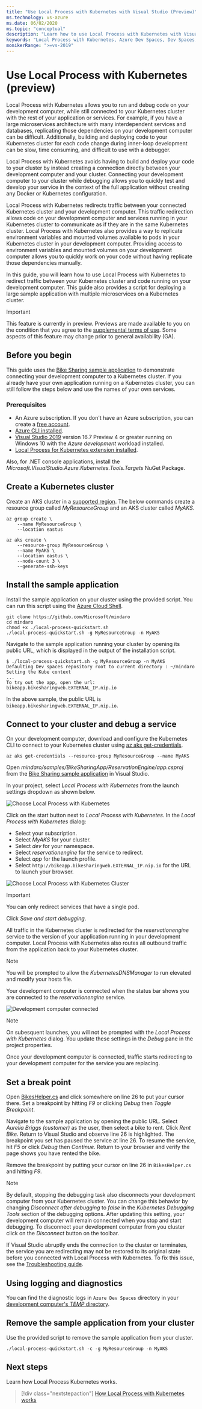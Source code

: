 ```yaml
---
title: "Use Local Process with Kubernetes with Visual Studio (Preview)"
ms.technology: vs-azure
ms.date: 06/02/2020
ms.topic: "conceptual"
description: "Learn how to use Local Process with Kubernetes with Visual Studio to connect your development computer to a Kubernetes cluster"
keywords: "Local Process with Kubernetes, Azure Dev Spaces, Dev Spaces, Docker, Kubernetes, Azure, containers"
monikerRange: ">=vs-2019"
---
```


# Use Local Process with Kubernetes (preview)

Local Process with Kubernetes allows you to run and debug code on your development computer, while still connected to your Kubernetes cluster with the rest of your application or services. For example, if you have a large microservices architecture with many interdependent services and databases, replicating those dependencies on your development computer can be difficult. Additionally, building and deploying code to your Kubernetes cluster for each code change during inner-loop development can be slow, time consuming, and difficult to use with a debugger.

Local Process with Kubernetes avoids having to build and deploy your code to your cluster by instead creating a connection directly between your development computer and your cluster. Connecting your development computer to your cluster while debugging allows you to quickly test and develop your service in the context of the full application without creating any Docker or Kubernetes configuration.

Local Process with Kubernetes redirects traffic between your connected Kubernetes cluster and your development computer. This traffic redirection allows code on your development computer and services running in your Kubernetes cluster to communicate as if they are in the same Kubernetes cluster. Local Process with Kubernetes also provides a way to replicate environment variables and mounted volumes available to pods in your Kubernetes cluster in your development computer. Providing access to environment variables and mounted volumes on your development computer allows you to quickly work on your code without having replicate those dependencies manually.

In this guide, you will learn how to use Local Process with Kubernetes to redirect traffic between your Kubernetes cluster and code running on your development computer. This guide also provides a script for deploying a large sample application with multiple microservices on a Kubernetes cluster.

> [!IMPORTANT]
> This feature is currently in preview. Previews are made available to you on the condition that you agree to the [supplemental terms of use][preview-terms]. Some aspects of this feature may change prior to general availability (GA).

## Before you begin

This guide uses the [Bike Sharing sample application][bike-sharing-github] to demonstrate connecting your development computer to a Kubernetes cluster. If you already have your own application running on a Kubernetes cluster, you can still follow the steps below and use the names of your own services.

### Prerequisites

* An Azure subscription. If you don't have an Azure subscription, you can create a [free account](https://azure.microsoft.com/free).
* [Azure CLI installed][azure-cli].
* [Visual Studio 2019][visual-studio] version 16.7 Preview 4 or greater running on Windows 10 with the *Azure development* workload installed.
* [Local Process for Kubernetes extension installed][lpk-extension].

Also, for .NET console applications, install the *Microsoft.VisualStudio.Azure.Kubernetes.Tools.Targets* NuGet Package.

## Create a Kubernetes cluster

Create an AKS cluster in a [supported region][supported-regions]. The below commands create a resource group called *MyResourceGroup* and an AKS cluster called *MyAKS*.

```azurecli-interactive
az group create \
    --name MyResourceGroup \
    --location eastus

az aks create \
    --resource-group MyResourceGroup \
    --name MyAKS \
    --location eastus \
    --node-count 3 \
    --generate-ssh-keys
```

## Install the sample application

Install the sample application on your cluster using the provided script. You can run this script using the [Azure Cloud Shell][azure-cloud-shell].

```azurecli-interactive
git clone https://github.com/Microsoft/mindaro
cd mindaro
chmod +x ./local-process-quickstart.sh
./local-process-quickstart.sh -g MyResourceGroup -n MyAKS
```

Navigate to the sample application running your cluster by opening its public URL, which is displayed in the output of the installation script.

```console
$ ./local-process-quickstart.sh -g MyResourceGroup -n MyAKS
Defaulting Dev spaces repository root to current directory : ~/mindaro
Setting the Kube context
...
To try out the app, open the url:
bikeapp.bikesharingweb.EXTERNAL_IP.nip.io
```

In the above sample, the public URL is `bikeapp.bikesharingweb.EXTERNAL_IP.nip.io`.

## Connect to your cluster and debug a service

On your development computer, download and configure the Kubernetes CLI to connect to your Kubernetes cluster using [az aks get-credentials][az-aks-get-credentials].

```azurecli
az aks get-credentials --resource-group MyResourceGroup --name MyAKS
```

Open *mindaro/samples/BikeSharingApp/ReservationEngine/app.csproj* from the [Bike Sharing sample application][bike-sharing-github] in Visual Studio.

In your project, select *Local Process with Kubernetes* from the launch settings dropdown as shown below.

![Choose Local Process with Kubernetes](media/local-process-kubernetes/choose-local-process.png)

Click on the start button next to *Local Process with Kubernetes*. In the *Local Process with Kubernetes* dialog:

* Select your subscription.
* Select *MyAKS* for your cluster.
* Select *dev* for your namespace.
* Select *reservationengine* for the service to redirect.
* Select *app* for the launch profile.
* Select `http://bikeapp.bikesharingweb.EXTERNAL_IP.nip.io` for the URL to launch your browser.

![Choose Local Process with Kubernetes Cluster](media/local-process-kubernetes/choose-local-process-cluster.png)

> [!IMPORTANT]
> You can only redirect services that have a single pod.

Click *Save and start debugging*.

All traffic in the Kubernetes cluster is redirected for the *reservationengine* service to the version of your application running in your development computer. Local Process with Kubernetes also routes all outbound traffic from the application back to your Kubernetes cluster.

> [!NOTE]
> You will be prompted to allow the *KubernetesDNSManager* to run elevated and modify your hosts file.

Your development computer is connected when the status bar shows you are connected to the *reservationengine* service.

![Development computer connected](media/local-process-kubernetes/development-computer-connected.png)

> [!NOTE]
> On subesquent launches, you will not be prompted with the *Local Process with Kubernetes* dialog. You update these settings in the *Debug* pane in the project properties.

Once your development computer is connected, traffic starts redirecting to your development computer for the service you are replacing.

## Set a break point

Open [BikesHelper.cs][bikeshelper-cs-breakpoint] and click somewhere on line 26 to put your cursor there. Set a breakpoint by hitting *F9* or clicking *Debug* then *Toggle Breakpoint*.

Navigate to the sample application by opening the public URL. Select *Aurelia Briggs (customer)* as the user, then select a bike to rent. Click *Rent Bike*. Return to Visual Studio and observe line 26 is highlighted. The breakpoint you set has paused the service at line 26. To resume the service, hit *F5* or click *Debug* then *Continue*. Return to your browser and verify the page shows you have rented the bike.

Remove the breakpoint by putting your cursor on line 26 in `BikesHelper.cs` and hitting *F9*.

> [!NOTE]
> By default, stopping the debugging task also disconnects your development computer from your Kubernetes cluster. You can change this behavior by changing *Disconnect after debugging* to *false* in the *Kubernetes Debugging Tools* section of the debugging options. After updating this setting, your development computer will remain connected when you stop and start debugging. To disconnect your development computer from you cluster click on the *Disconnect* button on the toolbar.
>
> If Visual Studio abruptly ends the connection to the cluster or terminates, the service you are redirecting may not be restored to its original state before you connected with Local Process with Kubernetes. To fix this issue, see the [Troubleshooting guide][troubleshooting].

## Using logging and diagnostics

You can find the diagnostic logs in `Azure Dev Spaces` directory in your [development computer's *TEMP* directory][azds-tmp-dir].

## Remove the sample application from your cluster

Use the provided script to remove the sample application from your cluster.

```azurecli-interactive
./local-process-quickstart.sh -c -g MyResourceGroup -n MyAKS
```

## Next steps

Learn how Local Process Kubernetes works.

> [!div class="nextstepaction"]
> [How Local Process with Kubernetes works](overview-local-process-kubernetes.md)

[azds-cli]: /azure/dev-spaces/how-to/install-dev-spaces#install-the-client-side-tools
[azds-tmp-dir]: /azure/dev-spaces/troubleshooting#before-you-begin
[azds-vs-code]: https://marketplace.visualstudio.com/items?itemName=azuredevspaces.azds
[azure-cli]: /cli/azure/install-azure-cli?view=azure-cli-lates
[azure-cloud-shell]: /azure/cloud-shell/w.md
[az-aks-get-credentials]: /cli/azure/aks?view=azure-cli-latest#az-aks-get-credentials
[az-aks-vs-code]: https://marketplace.visualstudio.com/items?itemName=ms-kubernetes-tools.vscode-aks-tools
[bike-sharing-github]: https://github.com/Microsoft/mindaro
[preview-terms]: https://azure.microsoft.com/support/legal/preview-supplemental-terms/
[bikeshelper-cs-breakpoint]: https://github.com/Microsoft/mindaro/blob/master/samples/BikeSharingApp/ReservationEngine/BikesHelper.cs#L26
[supported-regions]: https://azure.microsoft.com/global-infrastructure/services/?products=kubernetes-service
[troubleshooting]: /azure/dev-spaces/troubleshooting#fail-to-restore-original-configuration-of-deployment-on-cluster
[visual-studio]: https://www.visualstudio.com/vs/
[lpk-extension]: https://marketplace.visualstudio.com/items?itemName=ms-azuretools.mindaro